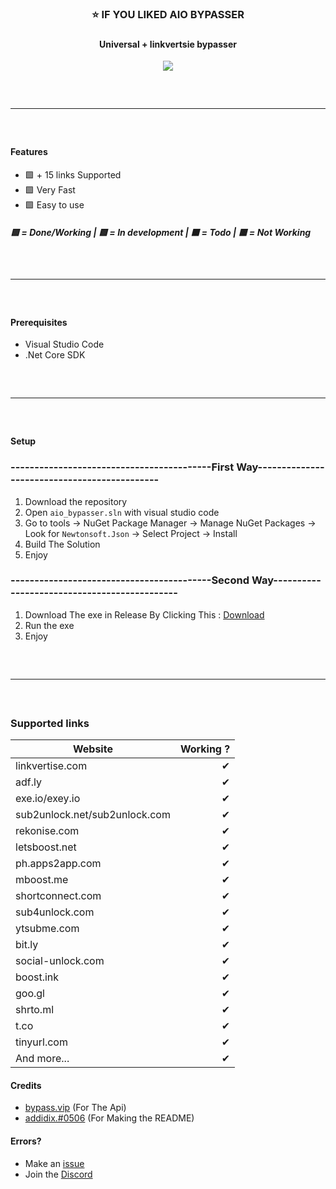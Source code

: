 <div align="center">
  <h3>⭐ IF YOU LIKED AIO BYPASSER<br></h3>
</div>

<div align="center">
  <h3></h3>
  <h4>Universal + linkvertsie bypasser</h4>

  <img src="https://cdn.discordapp.com/attachments/962389056627548284/967420383127044157/aiobypasser.png">
  <hr style="border-radius: 2%; margin-top: 60px; margin-bottom: 60px;" noshade="" size="20" width="100%">
</div>

#### Features
- 🟩 + 15 links Supported
- 🟩 Very Fast
- 🟩 Easy to use
##### 🟩 = Done/Working | 🟨 = In development | ⬛️ = Todo | 🟥 = Not Working

<hr style="border-radius: 2%; margin-top: 60px; margin-bottom: 60px;" noshade="" size="20" width="100%">

#### Prerequisites
- Visual Studio Code
- .Net Core SDK
<hr style="border-radius: 2%; margin-top: 60px; margin-bottom: 60px;" noshade="" size="20" width="100%">

#### Setup
### ------------------------------------------First Way---------------------------------------------
1. Download the repository
2. Open `aio_bypasser.sln` with visual studio code
4. Go to tools -> NuGet Package Manager -> Manage NuGet Packages -> Look for `Newtonsoft.Json` -> Select Project -> Install
5. Build The Solution
6. Enjoy
### ------------------------------------------Second Way---------------------------------------------
1. Download The exe in Release By Clicking This : [Download](https://github.com/TWIST-X7/Aio-Bypasser/releases/download/bypasser/aio-bypasser.exe)
2. Run the exe
3. Enjoy
<hr style="border-radius: 2%; margin-top: 60px; margin-bottom: 60px;" noshade="" size="20" width="100%">

### Supported links
| Website       | Working ?      | 
| ------------- | -------------:| 
| linkvertise.com      | ✔ | 
| adf.ly      | ✔     | 
| exe.io/exey.io      | ✔     | 
| sub2unlock.net/sub2unlock.com | ✔     | 
| rekonise.com | ✔      | 
| letsboost.net | ✔      | 
| ph.apps2app.com | ✔     | 
| mboost.me | ✔     | 
| shortconnect.com | ✔     | 
| sub4unlock.com | ✔     | 
| ytsubme.com | ✔      | 
| bit.ly | ✔      | 
| social-unlock.com | ✔      | 
| boost.ink | ✔      | 
| goo.gl | ✔      | 
| shrto.ml | ✔      | 
| t.co | ✔      | 
| tinyurl.com | ✔      | 
| And more... | ✔      | 

#### Credits
- [bypass.vip](https://github.com/bypass-vip) (For The Api)
- [addidix.#0506](https://github.com/addi00000) (For Making the README)

#### Errors?
- Make an [issue](https://github.com/TWIST-X7/Aio-Bypasser/issues)
- Join the [Discord](https://discord.gg/dGCCkkBC7d)
